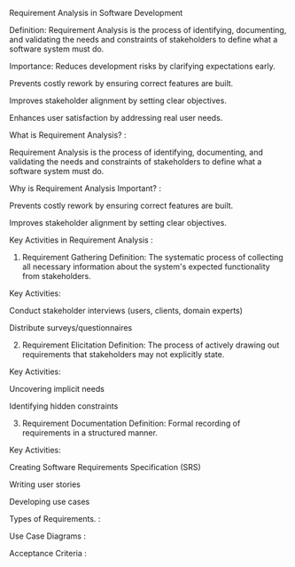 Requirement Analysis in Software Development

Definition: 
Requirement Analysis is the process of identifying, documenting, and validating the needs and constraints of stakeholders to define what a software system must do.

Importance: 
Reduces development risks by clarifying expectations early.

Prevents costly rework by ensuring correct features are built.

Improves stakeholder alignment by setting clear objectives.

Enhances user satisfaction by addressing real user needs.

What is Requirement Analysis?  :

Requirement Analysis is the process of identifying, documenting, and validating the needs and constraints of stakeholders to define what a software system must do.

Why is Requirement Analysis Important? :

Prevents costly rework by ensuring correct features are built.

Improves stakeholder alignment by setting clear objectives.

Key Activities in Requirement Analysis :

1. Requirement Gathering
Definition:
The systematic process of collecting all necessary information about the system's expected functionality from stakeholders.

Key Activities:

Conduct stakeholder interviews (users, clients, domain experts)

Distribute surveys/questionnaires

2. Requirement Elicitation
Definition:
The process of actively drawing out requirements that stakeholders may not explicitly state.

Key Activities:

Uncovering implicit needs

Identifying hidden constraints

3. Requirement Documentation
Definition:
Formal recording of requirements in a structured manner.

Key Activities:

Creating Software Requirements Specification (SRS)

Writing user stories

Developing use cases

Types of Requirements. :

Use Case Diagrams :

Acceptance Criteria :


 
